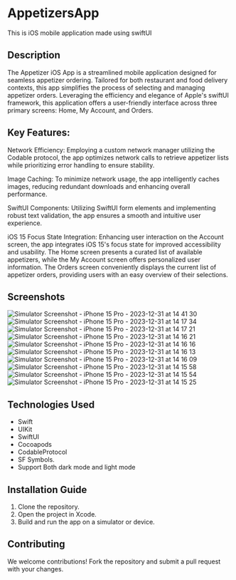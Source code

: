 # AppetizersApp
This is iOS mobile application made using swiftUI

## Description
The Appetizer iOS App is a streamlined mobile application designed for seamless appetizer ordering. Tailored for both restaurant and food delivery contexts, this app simplifies the process of selecting and managing appetizer orders. Leveraging the efficiency and elegance of Apple's swiftUI framework, this application offers a user-friendly interface across three primary screens: Home, My Account, and Orders.

## Key Features:
Network Efficiency: Employing a custom network manager utilizing the Codable protocol, the app optimizes network calls to retrieve appetizer lists while prioritizing error handling to ensure stability.

Image Caching: To minimize network usage, the app intelligently caches images, reducing redundant downloads and enhancing overall performance.

SwiftUI Components: Utilizing SwiftUI form elements and implementing robust text validation, the app ensures a smooth and intuitive user experience.

iOS 15 Focus State Integration: Enhancing user interaction on the Account screen, the app integrates iOS 15's focus state for improved accessibility and usability.
The Home screen presents a curated list of available appetizers, while the My Account screen offers personalized user information. The Orders screen conveniently displays the current list of appetizer orders, providing users with an easy overview of their selections.




## Screenshots

![Simulator Screenshot - iPhone 15 Pro - 2023-12-31 at 14 41 30](https://github.com/Prathameshchakote/AppetizersApp/assets/30796045/700d9b9c-8f38-45d1-a5cd-c8382b2d3c75)
![Simulator Screenshot - iPhone 15 Pro - 2023-12-31 at 14 17 34](https://github.com/Prathameshchakote/AppetizersApp/assets/30796045/0fa7cac0-a98e-468d-a026-428c75e2d91a)
![Simulator Screenshot - iPhone 15 Pro - 2023-12-31 at 14 17 21](https://github.com/Prathameshchakote/AppetizersApp/assets/30796045/3e1bbf12-dde4-453e-8c15-a11973a82944)
![Simulator Screenshot - iPhone 15 Pro - 2023-12-31 at 14 16 21](https://github.com/Prathameshchakote/AppetizersApp/assets/30796045/bd041f7b-9879-40ea-a29b-05864f7b1807)
![Simulator Screenshot - iPhone 15 Pro - 2023-12-31 at 14 16 16](https://github.com/Prathameshchakote/AppetizersApp/assets/30796045/e885319e-fad4-42e9-8984-19296224c1fd)
![Simulator Screenshot - iPhone 15 Pro - 2023-12-31 at 14 16 13](https://github.com/Prathameshchakote/AppetizersApp/assets/30796045/c699b901-2b37-4f5f-9748-f401498e9acd)
![Simulator Screenshot - iPhone 15 Pro - 2023-12-31 at 14 16 09](https://github.com/Prathameshchakote/AppetizersApp/assets/30796045/a8aebc6c-8d1d-4918-8cb7-c8fa2db0126d)
![Simulator Screenshot - iPhone 15 Pro - 2023-12-31 at 14 15 58](https://github.com/Prathameshchakote/AppetizersApp/assets/30796045/d116fe89-8b79-46b3-94a8-18b884a465c2)
![Simulator Screenshot - iPhone 15 Pro - 2023-12-31 at 14 15 54](https://github.com/Prathameshchakote/AppetizersApp/assets/30796045/21b50217-b89d-4cd8-97b9-4a58a86b470e)
![Simulator Screenshot - iPhone 15 Pro - 2023-12-31 at 14 15 25](https://github.com/Prathameshchakote/AppetizersApp/assets/30796045/e234ef16-4f9e-4664-8944-a865949f8f6f)


## Technologies Used
- Swift
- UIKit
- SwiftUI
- Cocoapods
- CodableProtocol
- SF Symbols.
- Support Both dark mode and light mode

## Installation Guide
1. Clone the repository.
2. Open the project in Xcode.
3. Build and run the app on a simulator or device.


## Contributing
We welcome contributions! Fork the repository and submit a pull request with your changes.

